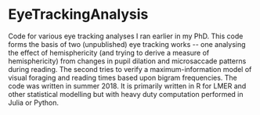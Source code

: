 # EyeTrackingAnalysis
Code for various eye tracking analyses I ran earlier in my PhD. This code forms the basis of two (unpublished) eye tracking works -- one analysing the effect of hemisphericity (and trying to derive a measure of hemisphericity) from changes in pupil dilation and microsaccade patterns during reading. The second tries to verify a maximum-information model of visual foraging and reading times based upon bigram frequencies. The code was written in summer 2018. It is primarily written in R for LMER and other statistical modelling but with heavy duty computation performed in Julia or Python.
